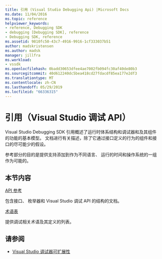 ```yaml
---
title: 引用 (Visual Studio Debugging Api) |Microsoft Docs
ms.date: 11/04/2016
ms.topic: reference
helpviewer_keywords:
- reference, Debugging SDK
- debugging [Debugging SDK], reference
- Debugging SDK, reference
ms.assetid: 9810fc50-43c7-4916-9916-1cf333037b51
author: madskristensen
ms.author: madsk
manager: jillfra
ms.workload:
- vssdk
ms.openlocfilehash: 0badd30653dfee4ae7002fb094fc30af40de80b3
ms.sourcegitcommit: 40d612240dc5bea418cd27fdacdf85ea177e2df3
ms.translationtype: MT
ms.contentlocale: zh-CN
ms.lasthandoff: 05/29/2019
ms.locfileid: "66336315"
---
```

# <a name="reference-visual-studio-debugging-apis"></a>引用（Visual Studio 调试 API）

Visual Studio Debugging SDK 引用概述了运行时体系结构和调试器和及其组件的功能的基本模型。 文档进行有关描述，除了它通过接口定义的行为的组件和接口的尽可能少的假设。

参考部分的目的是提供支持添加到作为不同语言、 运行的时间和操作系统的一组作为可能的。

## <a name="in-this-section"></a>本节内容

[API 参考](../../../extensibility/debugger/reference/api-reference-visual-studio-debugging.md)

包含接口、 枚举器和 Visual Studio 调试 API 的结构的文档。

[术语表](../../../extensibility/debugger/reference/visual-studio-debugger-glossary.md)

提供调试相关术语及其定义的列表。

## <a name="see-also"></a>请参阅

- [Visual Studio 调试器可扩展性](../../../extensibility/debugger/visual-studio-debugger-extensibility.md)